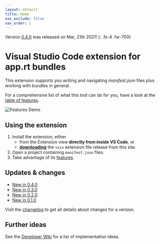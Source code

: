 ```yaml
---
layout: default
title: Home
nav_exclude: false
nav_order: 1
---
```


Version [0.4.0](updates/v0.4.0.html) was released on Mar, 21th 2021!
{: .fs-4 .fw-700}

# Visual Studio Code extension for app.rt bundles

This extension supports you writing and navigating *manifest.json* files plus working with bundles in general.

For a comprehensive list of what this tool can do for you, have a look at the [table of features](features/manifest-editing.html). 

![Features Demo](images/demo.gif)

## Using the extension

1. Install the extension, either 
   * from the Extension view **directly from inside VS Code**, or
   * [**downloading**](https://github.com/ctjdr/vscode-apprt-bundles/releases) the `vsix` extension file release from this site.
2. Open a project containing `manifest.json` files.
3. Take advantage of its [features](../features/manifest-editing.html).

## Updates & changes

* [New in 0.4.0](updates/v0.4.0.html)
* [New in 0.3.0](updates/v0.3.0.html)
* [New in 0.2.0](updates/v0.2.0.html)
* [New in 0.1.0](updates/v0.1.0.html)

Visit the [changelog](updates/CHANGELOG.html) to get all details about changes for a version. 


## Further ideas

See the [Developer Wiki](https://github.com/ctjdr/vscode-apprt-bundles/wiki/Implementation-Ideas) for a list of implementation ideas.
